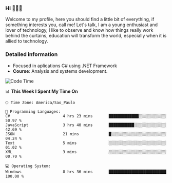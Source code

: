 


### Hi 🙋🏽‍♂️

Welcome to my profile, here you should find a little bit of everything, if something interests you, call me! Let's talk,
I am a young enthusiast and lover of technology, I like to observe and know how things really work behind the curtains, 
education will transform the world, especially when it is allied to technology.

### Detailed information
* Focused in aplications C# using .NET Framework
* **Course**: Analysis and systems development.

<!--START_SECTION:waka-->
![Code Time](http://img.shields.io/badge/Code%20Time-366%20hrs%2037%20mins-blue)

📊 **This Week I Spent My Time On** 

```text
🕑︎ Time Zone: America/Sao_Paulo

💬 Programming Languages: 
C#                       4 hrs 23 mins       █████████████░░░░░░░░░░░░   50.97 % 
JavaScript               3 hrs 40 mins       ███████████░░░░░░░░░░░░░░   42.69 % 
JSON                     21 mins             █░░░░░░░░░░░░░░░░░░░░░░░░   04.24 % 
Text                     5 mins              ░░░░░░░░░░░░░░░░░░░░░░░░░   01.02 % 
XML                      3 mins              ░░░░░░░░░░░░░░░░░░░░░░░░░   00.70 % 

💻 Operating System: 
Windows                  8 hrs 36 mins       █████████████████████████   100.00 % 
```


<!--END_SECTION:waka-->


